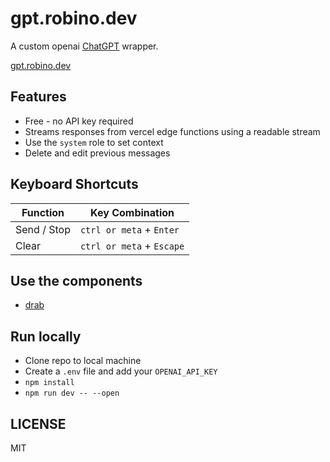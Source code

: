 # gpt.robino.dev

A custom openai [ChatGPT](https://ai.com) wrapper.

[gpt.robino.dev](https://gpt.robino.dev)

## Features

- Free - no API key required
- Streams responses from vercel edge functions using a readable stream
- Use the `system` role to set context
- Delete and edit previous messages

## Keyboard Shortcuts

| Function    | Key Combination           |
| ----------- | ------------------------- |
| Send / Stop | `ctrl or meta` + `Enter`  |
| Clear       | `ctrl or meta` + `Escape` |

## Use the components

- [drab](https://github.com/rossrobino/drab)

## Run locally

- Clone repo to local machine
- Create a `.env` file and add your `OPENAI_API_KEY`
- `npm install`
- `npm run dev -- --open`

## LICENSE

MIT
